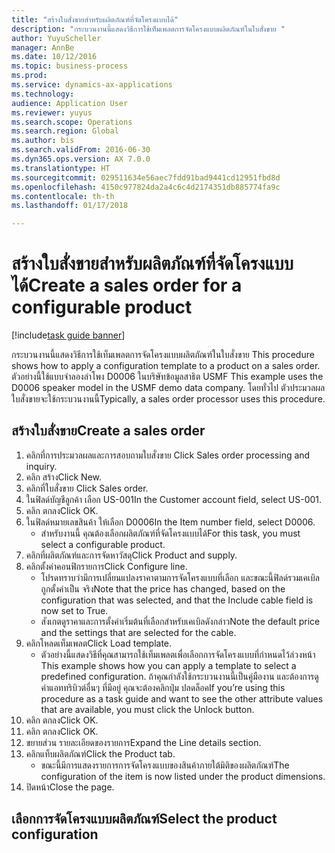 ```yaml
--- 
title: "สร้างใบสั่งขายสำหรับผลิตภัณฑ์ที่จัดโครงแบบได้"
description: "กระบวนงานนี้แสดงวิธีการใช้เท็มเพลตการจัดโครงแบบผลิตภัณฑ์ในใบสั่งขาย "
author: YuyuScheller
manager: AnnBe
ms.date: 10/12/2016
ms.topic: business-process
ms.prod: 
ms.service: dynamics-ax-applications
ms.technology: 
audience: Application User
ms.reviewer: yuyus
ms.search.scope: Operations
ms.search.region: Global
ms.author: bis
ms.search.validFrom: 2016-06-30
ms.dyn365.ops.version: AX 7.0.0
ms.translationtype: HT
ms.sourcegitcommit: 029511634e56aec7fdd91bad9441cd12951fbd8d
ms.openlocfilehash: 4150c977824da2a4c6c4d2174351db885774fa9c
ms.contentlocale: th-th
ms.lasthandoff: 01/17/2018

---
```

# <a name="create-a-sales-order-for-a-configurable-product"></a><span data-ttu-id="8ad51-103">สร้างใบสั่งขายสำหรับผลิตภัณฑ์ที่จัดโครงแบบได้</span><span class="sxs-lookup"><span data-stu-id="8ad51-103">Create a sales order for a configurable product</span></span>

[!include[task guide banner](../../includes/task-guide-banner.md)]

<span data-ttu-id="8ad51-104">กระบวนงานนี้แสดงวิธีการใช้เท็มเพลตการจัดโครงแบบผลิตภัณฑ์ในใบสั่งขาย </span><span class="sxs-lookup"><span data-stu-id="8ad51-104">This procedure shows how to apply a configuration template to a product on a sales order.</span></span> <span data-ttu-id="8ad51-105">ตัวอย่างนี้ใช้แบบจำลองลำโพง D0006 ในบริษัทข้อมูลสาธิต USMF </span><span class="sxs-lookup"><span data-stu-id="8ad51-105">This example uses the D0006 speaker model in the USMF demo data company.</span></span> <span data-ttu-id="8ad51-106">โดยทั่วไป ตัวประมวลผลใบสั่งขายจะใช้กระบวนงานนี้</span><span class="sxs-lookup"><span data-stu-id="8ad51-106">Typically, a sales order processor uses this procedure.</span></span>


## <a name="create-a-sales-order"></a><span data-ttu-id="8ad51-107">สร้างใบสั่งขาย</span><span class="sxs-lookup"><span data-stu-id="8ad51-107">Create a sales order</span></span>
1. <span data-ttu-id="8ad51-108">คลิกที่การประมวลผลและการสอบถามใบสั่งขาย </span><span class="sxs-lookup"><span data-stu-id="8ad51-108">Click Sales order processing and inquiry.</span></span>
2. <span data-ttu-id="8ad51-109">คลิก สร้าง</span><span class="sxs-lookup"><span data-stu-id="8ad51-109">Click New.</span></span>
3. <span data-ttu-id="8ad51-110">คลิกที่ใบสั่งขาย </span><span class="sxs-lookup"><span data-stu-id="8ad51-110">Click Sales order.</span></span>
4. <span data-ttu-id="8ad51-111">ในฟิลด์บัญชีลูกค้า เลือก US-001</span><span class="sxs-lookup"><span data-stu-id="8ad51-111">In the Customer account field, select US-001.</span></span> 
5. <span data-ttu-id="8ad51-112">คลิก ตกลง</span><span class="sxs-lookup"><span data-stu-id="8ad51-112">Click OK.</span></span>
6. <span data-ttu-id="8ad51-113">ในฟิลด์หมายเลขสินค้า ให้เลือก D0006</span><span class="sxs-lookup"><span data-stu-id="8ad51-113">In the Item number field, select D0006.</span></span>
    * <span data-ttu-id="8ad51-114">สำหรับงานนี้ คุณต้องเลือกผลิตภัณฑ์ที่จัดโครงแบบได้</span><span class="sxs-lookup"><span data-stu-id="8ad51-114">For this task, you must select a configurable product.</span></span>  
7. <span data-ttu-id="8ad51-115">คลิกที่ผลิตภัณฑ์และการจัดหาวัสดุ</span><span class="sxs-lookup"><span data-stu-id="8ad51-115">Click Product and supply.</span></span>
8. <span data-ttu-id="8ad51-116">คลิกตั้งค่าคอนฟิกรายการ</span><span class="sxs-lookup"><span data-stu-id="8ad51-116">Click Configure line.</span></span>
    * <span data-ttu-id="8ad51-117">โปรดทราบว่ามีการเปลี่ยนแปลงราคาตามการจัดโครงแบบที่เลือก และขณะนี้ฟิลด์รวมเคเบิลถูกตั้งค่าเป็น จริง</span><span class="sxs-lookup"><span data-stu-id="8ad51-117">Note that the price has changed, based on the configuration that was selected, and that the Include cable field is now set to True.</span></span>  
    * <span data-ttu-id="8ad51-118">สังเกตดูราคาและการตั้งค่าเริ่มต้นที่เลือกสำหรับเคเบิลดังกล่าว</span><span class="sxs-lookup"><span data-stu-id="8ad51-118">Note the default price and the settings that are selected for the cable.</span></span>  
9. <span data-ttu-id="8ad51-119">คลิกโหลดเท็มเพลต</span><span class="sxs-lookup"><span data-stu-id="8ad51-119">Click Load template.</span></span>
    * <span data-ttu-id="8ad51-120">ตัวอย่างนี้แสดงวิธีที่คุณสามารถใช้เท็มเพลตเพื่อเลือกการจัดโครงแบบที่กำหนดไว้ล่วงหน้า </span><span class="sxs-lookup"><span data-stu-id="8ad51-120">This example shows how you can apply a template to select a predefined configuration.</span></span> <span data-ttu-id="8ad51-121">ถ้าคุณกำลังใช้กระบวนงานนี้เป็นคู่มืองาน และต้องการดูค่าแอททริบิวต์อื่นๆ ที่มีอยู่ คุณจะต้องคลิกปุ่ม ปลดล็อค</span><span class="sxs-lookup"><span data-stu-id="8ad51-121">If you’re using this procedure as a task guide and want to see the other attribute values that are available, you must click the Unlock button.</span></span>  
10. <span data-ttu-id="8ad51-122">คลิก ตกลง</span><span class="sxs-lookup"><span data-stu-id="8ad51-122">Click OK.</span></span>
11. <span data-ttu-id="8ad51-123">คลิก ตกลง</span><span class="sxs-lookup"><span data-stu-id="8ad51-123">Click OK.</span></span>
12. <span data-ttu-id="8ad51-124">ขยายส่วน รายละเอียดของรายการ</span><span class="sxs-lookup"><span data-stu-id="8ad51-124">Expand the Line details section.</span></span>
13. <span data-ttu-id="8ad51-125">คลิกแท็บผลิตภัณฑ์</span><span class="sxs-lookup"><span data-stu-id="8ad51-125">Click the Product tab.</span></span>
    * <span data-ttu-id="8ad51-126">ขณะนี้มีการแสดงรายการการจัดโครงแบบของสินค้าภายใต้มิติของผลิตภัณฑ์</span><span class="sxs-lookup"><span data-stu-id="8ad51-126">The configuration of the item is now listed under the product dimensions.</span></span>  
14. <span data-ttu-id="8ad51-127">ปิดหน้า</span><span class="sxs-lookup"><span data-stu-id="8ad51-127">Close the page.</span></span>

## <a name="select-the-product-configuration"></a><span data-ttu-id="8ad51-128">เลือกการจัดโครงแบบผลิตภัณฑ์</span><span class="sxs-lookup"><span data-stu-id="8ad51-128">Select the product configuration</span></span>


